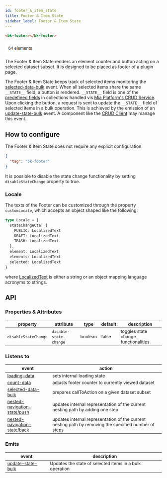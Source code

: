 ```yaml
---
id: footer_&_item_state
title: Footer & Item State
sidebar_label: Footer & Item State
---
```


<!--
WARNING: this file was automatically generated by Mia-Platform Doc Aggregator.
DO NOT MODIFY IT BY HAND.
Instead, modify the source file and run the aggregator to regenerate this file.
-->

<!--
WARNING:
This file is automatically generated. Please edit the 'README' file of the corresponding component and run `yarn copy:docs`
-->


[crud-service]: /runtime_suite/crud-service/10_overview_and_usage.md
[predefined-fields]: /runtime_suite/crud-service/10_overview_and_usage.md#predefined-collection-properties

[bk-crud-client]: /microfrontend-composer/back-kit/60_components/100_crud_client.md

[loading-data]: /microfrontend-composer/back-kit/70_events.md#loading-data
[count-data]: /microfrontend-composer/back-kit/70_events.md#count-data
[selected-data-bulk]: /microfrontend-composer/back-kit/70_events.md#selected-data-bulk
[nested-navigation-state/push]: /microfrontend-composer/back-kit/70_events.md#nested-navigation-state---push
[nested-navigation-state/back]: /microfrontend-composer/back-kit/70_events.md#nested-navigation-state---back
[update-state-bulk]: /microfrontend-composer/back-kit/70_events.md#update-state-bulk

[localized-text]: /microfrontend-composer/back-kit/40_core_concepts.md#localization-and-i18n



```html
<bk-footer></bk-footer>
```

![footer](img/bk-footer.png)

The Footer & Item State renders an element counter and button acting on a selected dataset subset. It is designed to be placed as footer of a plugin page.

The Footer & Item State keeps track of selected items monitoring the [selected-data-bulk] event.
When all selected items share the same `__STATE__` field, a button is rendered.
`__STATE__` field is one of the [predefined fields][predefined-fields] in collections handled vis [Mia Platform's CRUD Service][crud-service].
Upon clicking the button, a request is sent to update the `__STATE__` field of selected items in a bulk operation.
This is achieved by the emission of an [update-state-bulk] event.
A component like the [CRUD Client][bk-crud-client] may manage this event.

## How to configure

The Footer & Item State does not require any explicit configuration.

```json
{
  "tag": "bk-footer"
}
```

It is possible to disable the state change functionality by setting `disableStateChange` property to true.


### Locale

The texts of the Footer can be customized through the property `customLocale`, which accepts an object shaped like the following:

```typescript
type Locale = {
  stateChangeCta: {
    PUBLIC: LocalizedText
    DRAFT: LocalizedText
    TRASH: LocalizedText
  },
  element: LocalizedText
  elements: LocalizedText
  selected: LocalizedText
}
```

where [LocalizedText][localized-text] is either a string or an object mapping language acronyms to strings.


## API

### Properties & Attributes

| property             | attribute              | type    | default |           description                |
| -------------------- | ---------------------- | ------- | ------- | ------------------------------------ |
| `disableStateChange` | `disable-state-change` | boolean | false   | toggles state change functionalities |

### Listens to

| event                          | action                                                                                                |
| ------------------------------ | ----------------------------------------------------------------------------------------------------- |
| [loading-data]                 | sets internal loading state                                                                           |
| [count-data]                   | adjusts footer counter to currently viewed dataset                                                    |
| [selected-data-bulk]           | prepares callToAction on a given dataset subset                                                       |
| [nested-navigation-state/push] | updates internal representation of the current nesting path by adding one step                        |
| [nested-navigation-state/back] | updates internal representation of the current nesting path by removing the specified number of steps |

### Emits

| event               | description                                             |
| ------------------- | ------------------------------------------------------- |
| [update-state-bulk] | Updates the state of selected items in a bulk operation |
